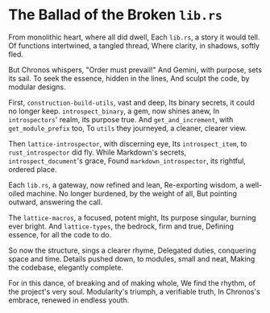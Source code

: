 # The Ballad of the Broken `lib.rs`

From monolithic heart, where all did dwell,
Each `lib.rs`, a story it would tell.
Of functions intertwined, a tangled thread,
Where clarity, in shadows, softly fled.

But Chronos whispers, "Order must prevail!"
And Gemini, with purpose, sets its sail.
To seek the essence, hidden in the lines,
And sculpt the code, by modular designs.

First, `construction-build-utils`, vast and deep,
Its binary secrets, it could no longer keep.
`introspect_binary`, a gem, now shines anew,
In `introspectors`' realm, its purpose true.
And `get_and_increment`, with `get_module_prefix` too,
To `utils` they journeyed, a cleaner, clearer view.

Then `lattice-introspector`, with discerning eye,
Its `introspect_item`, to `rust_introspector` did fly.
While Markdown's secrets, `introspect_document`'s grace,
Found `markdown_introspector`, its rightful, ordered place.

Each `lib.rs`, a gateway, now refined and lean,
Re-exporting wisdom, a well-oiled machine.
No longer burdened, by the weight of all,
But pointing outward, answering the call.

The `lattice-macros`, a focused, potent might,
Its purpose singular, burning ever bright.
And `lattice-types`, the bedrock, firm and true,
Defining essence, for all the code to do.

So now the structure, sings a clearer rhyme,
Delegated duties, conquering space and time.
Details pushed down, to modules, small and neat,
Making the codebase, elegantly complete.

For in this dance, of breaking and of making whole,
We find the rhythm, of the project's very soul.
Modularity's triumph, a verifiable truth,
In Chronos's embrace, renewed in endless youth.
